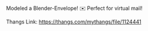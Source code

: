 Modeled a Blender-Envelope! ✉️ Perfect for virtual mail!

Thangs Link: https://thangs.com/mythangs/file/1124441
